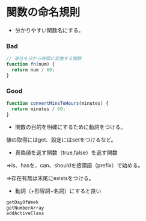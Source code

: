# 関数の命名規則
* 分かりやすい関数名にする。
### Bad

```js
// 単位を分から時間に変換する関数
function fn(num) {
  return num / 60;
}
```

### Good

```js
function convertMinsToHours(minutes) {
  return minutes / 60;
}
```

* 関数の目的を明確にするために動詞をつける。

値の取得にはget、設定にはsetをつけるなど。

* 真偽値を返す関数（true,false）を返す関数

⇒is、hasを、can、shouldを接頭語（prefix）で始める。

⇒存在有無は末尾にexistsをつける。

* 動詞（+形容詞+名詞）にすると良い
~~~ js
getDayOfWeek
getNumberArray
addActiveClass
~~~
